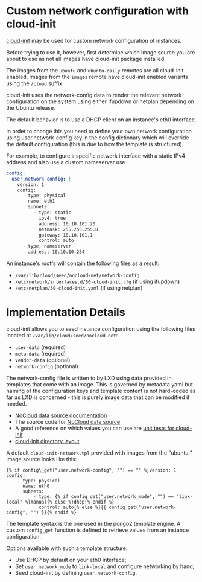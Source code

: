 # Custom network configuration with cloud-init

[cloud-init](https://launchpad.net/cloud-init) may be used for custom network configuration of instances.

Before trying to use it, however, first determine which image source you are
about to use as not all images have cloud-init package installed.

The images from the `ubuntu` and `ubuntu-daily` remotes are all cloud-init enabled.
Images from the `images` remote have cloud-init enabled variants using the `/cloud` suffix.

cloud-init uses the network-config data to render the relevant network
configuration on the system using either ifupdown or netplan depending
on the Ubuntu release.

The default behavior is to use a DHCP client on an instance's eth0 interface.

In order to change this you need to define your own network configuration
using user.network-config key in the config dictionary which will override
the default configuration (this is due to how the template is structured).

For example, to configure a specific network interface with a static IPv4
address and also use a custom nameserver use

```yaml
config:
  user.network-config: |
    version: 1
    config:
      - type: physical
        name: eth1
        subnets:
          - type: static
            ipv4: true
            address: 10.10.101.20
            netmask: 255.255.255.0
            gateway: 10.10.101.1
            control: auto
      - type: nameserver
        address: 10.10.10.254
```

An instance's rootfs will contain the following files as a result:

 * `/var/lib/cloud/seed/nocloud-net/network-config`
 * `/etc/network/interfaces.d/50-cloud-init.cfg` (if using ifupdown)
 * `/etc/netplan/50-cloud-init.yaml` (if using netplan)

# Implementation Details

cloud-init allows you to seed instance configuration using the following files
located at `/var/lib/cloud/seed/nocloud-net`:

 * `user-data` (required)
 * `meta-data` (required)
 * `vendor-data` (optional)
 * `network-config` (optional)

The network-config file is written to by LXD using data provided in templates
that come with an image. This is governed by metadata.yaml but naming of the
configuration keys and template content is not hard-coded as far as LXD is
concerned - this is purely image data that can be modified if needed.

 * [NoCloud data source documentation](https://cloudinit.readthedocs.io/en/latest/topics/datasources/nocloud.html)
 * The source code for [NoCloud data source](https://git.launchpad.net/cloud-init/tree/cloudinit/sources/DataSourceNoCloud.py)
 * A good reference on which values you can use are [unit tests for cloud-init](https://git.launchpad.net/cloud-init/tree/tests/unittests/test_datasource/test_nocloud.py#n163)
 * [cloud-init directory layout](https://cloudinit.readthedocs.io/en/latest/topics/dir_layout.html)

A default `cloud-init-network.tpl` provided with images from the "ubuntu:" image
source looks like this:

```
{% if config\_get("user.network-config", "") == "" %}version: 1
config:
    - type: physical
      name: eth0
      subnets:
          - type: {% if config_get("user.network_mode", "") == "link-local" %}manual{% else %}dhcp{% endif %}
            control: auto{% else %}{{ config_get("user.network-config", "") }}{% endif %}
```

The template syntax is the one used in the pongo2 template engine. A custom
`config_get` function is defined to retrieve values from an instance
configuration.

Options available with such a template structure:

 * Use DHCP by default on your eth0 interface;
 * Set `user.network_mode` to `link-local` and configure networking by hand;
 * Seed cloud-init by defining `user.network-config`.
